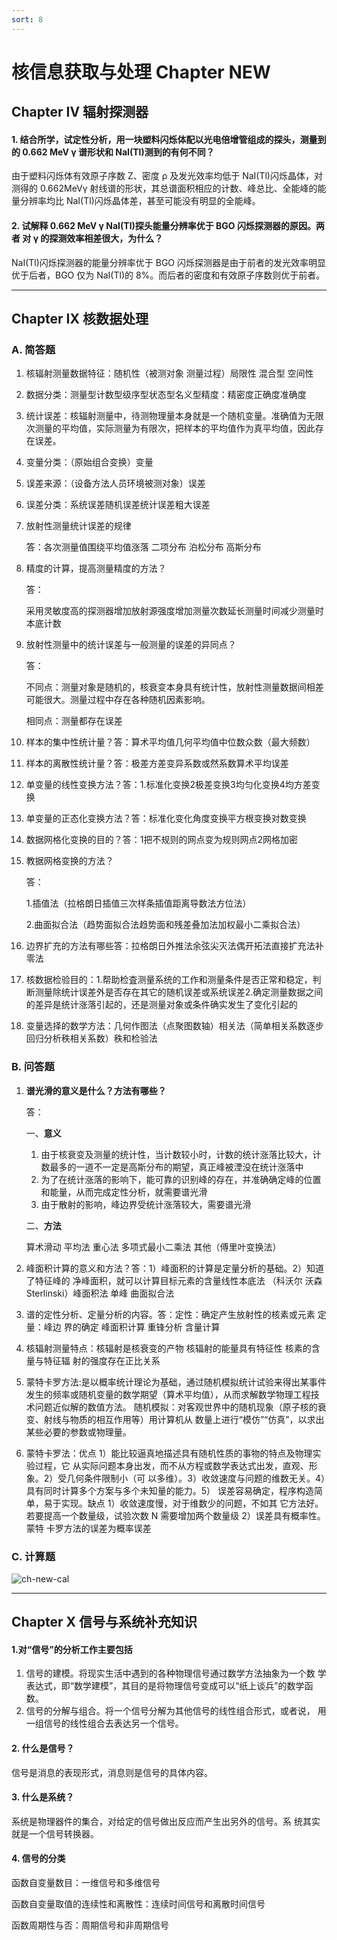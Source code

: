 ```yaml
---
sort: 8
---
```


# 核信息获取与处理 Chapter NEW

## Chapter IV 辐射探测器

#### 1. 结合所学，试定性分析，用一块塑料闪烁体配以光电倍增管组成的探头，测量到的 0.662 MeV γ 谱形状和 NaI(Tl)测到的有何不同？

由于塑料闪烁体有效原子序数 Z、密度 ρ 及发光效率均低于 NaI(Tl)闪烁晶体，对测得的 0.662MeVγ 射线谱的形状，其总谱面积相应的计数、峰总比、全能峰的能量分辨率均比 NaI(Tl)闪烁晶体差，甚至可能没有明显的全能峰。

#### 2. 试解释 0.662 MeV γ NaI(Tl)探头能量分辨率优于 BGO 闪烁探测器的原因。两者 对 γ 的探测效率相差很大，为什么？

NaI(Tl)闪烁探测器的能量分辨率优于 BGO 闪烁探测器是由于前者的发光效率明显优于后者，BGO 仅为 NaI(Tl)的 8%。而后者的密度和有效原子序数则优于前者。

---

## Chapter IX 核数据处理

### A. 简答题

1. 核辐射测量数据特征：随机性（被测对象 测量过程）局限性 混合型 空间性

2. 数据分类：测量型计数型级序型状态型名义型精度：精密度正确度准确度

3. 统计误差：核辐射测量中，待测物理量本身就是一个随机变量。准确值为无限次测量的平均值，实际测量为有限次，把样本的平均值作为真平均值，因此存在误差。

4. 变量分类：（原始组合变换）变量

5. 误差来源：（设备方法人员环境被测对象）误差

6. 误差分类：系统误差随机误差统计误差粗大误差

7. 放射性测量统计误差的规律

   答：各次测量值围绕平均值涨落 二项分布 泊松分布 高斯分布

8. 精度的计算，提高测量精度的方法？

   答：

   采用灵敏度高的探测器增加放射源强度增加测量次数延长测量时间减少测量时本底计数

9. 放射性测量中的统计误差与一般测量的误差的异同点？

   答：

   不同点：测量对象是随机的，核衰变本身具有统计性，放射性测量数据间相差可能很大。测量过程中存在各种随机因素影响。

   相同点：测量都存在误差

10. 样本的集中性统计量？答：算术平均值几何平均值中位数众数（最大频数）

11. 样本的离散性统计量？答：极差方差变异系数或然系数算术平均误差

12. 单变量的线性变换方法？答：1.标准化变换2极差变换3均匀化变换4均方差变换

13. 单变量的正态化变换方法？答：标准化变化角度变换平方根变换对数变换

14. 数据网格化变换的目的？答：1把不规则的网点变为规则网点2网格加密

15. 教据网格变换的方法？

    答：

    1.插值法（拉格朗日插值三次样条插值距离导数法方位法）

    2.曲面拟合法（趋势面拟合法趋势面和残差叠加法加权最小二乘拟合法）

16. 边界扩充的方法有哪些答：拉格朗日外推法余弦尖灭法偶开拓法直接扩充法补零法

17. 核数据检验目的：1.帮助检査测量系统的工作和测量条件是否正常和稳定，判断测量除统计误差外是否存在其它的随机误差或系统误差2.确定测量数据之间的差异是统计涨落引起的，还是测量对象或条件确实发生了变化引起的

18. 变量选择的数学方法：几何作图法（点聚图数轴）相关法（简单相关系数逐步回归分析秩相关系数）秩和检验法

### B. 问答题

1. **谱光滑的意义是什么？方法有哪些？**

   答：

   一、**意义**

   1. 由于核衰变及测量的统计性，当计数较小时，计数的统计涨落比较大，计数最多的一道不一定是高斯分布的期望，真正峰被湮没在统计涨落中
   2. 为了在统计涨落的影响下，能可靠的识别峰的存在，并准确确定峰的位置和能量，从而完成定性分析，就需要谱光滑
   3. 由于散射的影响，峰边界受统计涨落较大，需要谱光滑

   二、**方法**

   算术滑动 平均法 重心法 多项式最小二乘法 其他（傅里叶变换法）

2. 峰面积计算的意义和方法？答：1）峰面积的计算是定量分析的基础。2）知道了特征峰的 净峰面积，就可以计算目标元素的含量线性本底法 （科沃尔 沃森 Sterlinski）峰面积法 单峰 曲面拟合法

3. 谱的定性分析、定量分析的内容。答：定性：确定产生放射性的核素或元素 定量：峰边 界的确定 峰面积计算 重锋分析 含量计算

4. 核辐射测量特点：核辐射是核衰变的产物 核辐射的能量具有特征性 核素的含量与特征辐 射的强度存在正比关系

5. 蒙特卡罗方法:是以概率统计理论为基础，通过随机模拟统计试验来得出某事件发生的频率或随机变量的数学期望（算术平均值），从而求解数学物理工程技术问题近似解的数值方法。 随机模拟：对客观世界中的随机现象（原子核的衰变、射线与物质的相互作用等）用计算机从 数量上进行“模仿”“仿真”，以求出某些必要的参数或物理量。

6. 蒙特卡罗法：优点 1）能比较逼真地描述具有随机性质的事物的特点及物理实验过程，它 从实际问题本身出发，而不从方程或数学表达式出发，直观、形象。2）受几何条件限制小（可 以多维）。3）收敛速度与问题的维数无关。4）具有同时计算多个方案与多个未知量的能力。5） 误差容易确定，程序构造简单，易于实现。缺点 1）收敛速度慢，对于维数少的问题，不如其 它方法好。若要提高一个数量级，试验次数 N 需要增加两个数量级 2）误差具有概率性。蒙特 卡罗方法的误差为概率误差

### C. 计算题

![ch-new-cal](https://z3.ax1x.com/2021/07/08/ROX5nA.png)

---

## Chapter X 信号与系统补充知识

#### 1.对“信号”的分析工作主要包括

1. 信号的建模。将现实生活中遇到的各种物理信号通过数学方法抽象为一个数 学表达式，即“数学建模”，其目的是将物理信号变成可以“纸上谈兵”的数学函 数。
2. 信号的分解与组合。将一个信号分解为其他信号的线性组合形式，或者说， 用一组信号的线性组合去表达另一个信号。

#### 2. 什么是信号？

信号是消息的表现形式，消息则是信号的具体内容。

#### 3. 什么是系统？

系统是物理器件的集合，对给定的信号做出反应而产生出另外的信号。系 统其实就是一个信号转换器。

#### 4. 信号的分类

 函数自变量数目：一维信号和多维信号

函数自变量取值的连续性和离散性：连续时间信号和离散时间信号 

函数周期性与否：周期信号和非周期信号

